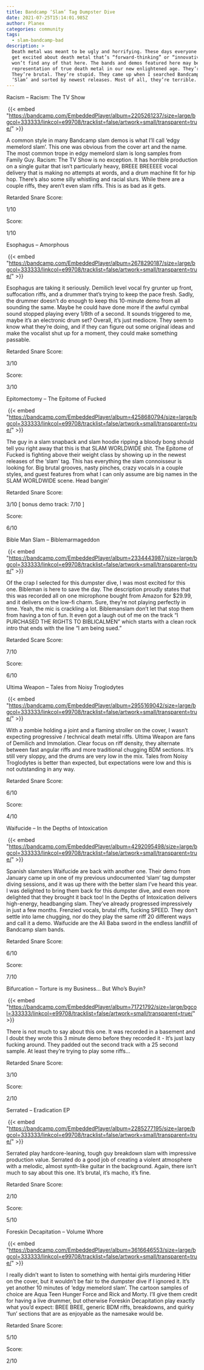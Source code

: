 ```yaml
---
title: Bandcamp ‘Slam’ Tag Dumpster Dive
date: 2021-07-25T15:14:01.985Z
author: Planex
categories: community
tags:
  - slam-bandcamp-bad
description: >
  Death metal was meant to be ugly and horrifying. These days everyone seems to
  get excited about death metal that’s “forward-thinking” or “innovative”. You
  won’t find any of that here. The bands and demos featured here may be the best
  representation of true death metal in our new enlightened age. They’re ugly.
  They’re brutal. They’re stupid. They came up when I searched Bandcamp for
  ‘Slam’ and sorted by newest releases. Most of all, they’re terrible.
---
```

<!--StartFragment-->

Racism – Racism: The TV Show

 {{< embed "https://bandcamp.com/EmbeddedPlayer/album=2205261237/size=large/bgcol=333333/linkcol=e99708/tracklist=false/artwork=small/transparent=true/" >}}

A common style in many Bandcamp slam demos is what I’ll call ‘edgy memelord slam’. This one was obvious from the cover art and the name. The most common trope in edgy memelord slam is long samples from Family Guy. Racism: The TV Show is no exception. It has horrible production on a single guitar that isn’t particularly heavy, BREEE BREEEEE vocal delivery that is making no attempts at words, and a drum machine fit for hip hop. There’s also some silly whistling and racial slurs. While there are a couple riffs, they aren’t even slam riffs. This is as bad as it gets.

Retarded Snare Score:

1/10

Score:

1/10

Esophagus – Amorphous

 {{< embed "https://bandcamp.com/EmbeddedPlayer/album=2678290187/size=large/bgcol=333333/linkcol=e99708/tracklist=false/artwork=small/transparent=true/" >}}

Esophagus are taking it seriously. Demilich level vocal fry grunter up front, suffocation riffs, and a drummer that’s trying to keep the pace fresh. Sadly, the drummer doesn’t do enough to keep this 10-minute demo from all sounding the same. Maybe he could have done more if the awful cymbal sound stopped playing every 1/8th of a second. It sounds triggered to me, maybe it’s an electronic drum set? Overall, it’s just mediocre. They seem to know what they’re doing, and if they can figure out some original ideas and make the vocalist shut up for a moment, they could make something passable.

Retarded Snare Score:

3/10

Score:

3/10

Epitomectomy – The Epitome of Fucked

 {{< embed "https://bandcamp.com/EmbeddedPlayer/album=4258680794/size=large/bgcol=333333/linkcol=e99708/tracklist=false/artwork=small/transparent=true/" >}}

The guy in a slam snapback and slam hoodie ripping a bloody bong should tell you right away that this is that SLAM WORLDWIDE shit. The Epitome of Fucked is fighting above their weight class by showing up in the newest releases of the ‘slam’ tag. This has everything the slam connoisseur is looking for. Big brutal grooves, nasty pinches, crazy vocals in a couple styles, and guest features from what I can only assume are big names in the SLAM WORLDWIDE scene. Head bangin’

Retarded Snare Score:

3/10 \[ bonus demo track: 7/10 ]

Score:

6/10

Bible Man Slam – Biblemarmageddon

 {{< embed "https://bandcamp.com/EmbeddedPlayer/album=2334443987/size=large/bgcol=333333/linkcol=e99708/tracklist=false/artwork=small/transparent=true/" >}}

Of the crap I selected for this dumpster dive, I was most excited for this one. Bibleman is here to save the day. The description proudly states that this was recorded all on one microphone bought from Amazon for $29.99, and it delivers on the low-fi charm. Sure, they’re not playing perfectly in time. Yeah, the mic is crackling a lot. Biblemanslam don’t let that stop them from having a ton of fun. It even got a laugh out of me on the track “I PURCHASED THE RIGHTS TO BIBLICALMEN” which starts with a clean rock intro that ends with the line “I am being sued.”

Retarded Scare Score:

7/10

Score:

6/10

Ultima Weapon – Tales from Noisy Troglodytes

 {{< embed "https://bandcamp.com/EmbeddedPlayer/album=2955169042/size=large/bgcol=333333/linkcol=e99708/tracklist=false/artwork=small/transparent=true/" >}}

With a zombie holding a joint and a flaming stroller on the cover, I wasn’t expecting progressive / technical death metal riffs. Ultima Weapon are fans of Demilich and Immolation. Clear focus on riff density, they alternate between fast angular riffs and more traditional chugging BDM sections. It’s still very sloppy, and the drums are very low in the mix. Tales from Noisy Troglodytes is better than expected, but expectations were low and this is not outstanding in any way.

Retarded Snare Score:

6/10

Score:

4/10

Waifucide – In the Depths of Intoxication

 {{< embed "https://bandcamp.com/EmbeddedPlayer/album=4292095498/size=large/bgcol=333333/linkcol=e99708/tracklist=false/artwork=small/transparent=true/" >}}

Spanish slamsters Waifucide are back with another one. Their demo from January came up in one of my previous undocumented ‘slam’ tag dumpster diving sessions, and it was up there with the better slam I’ve heard this year. I was delighted to bring them back for this dumpster dive, and even more delighted that they brought it back too! In the Depths of Intoxication delivers high-energy, headbanging slam. They’ve already progressed impressively in just a few months. Frenzied vocals, brutal riffs, fucking SPEED. They don’t settle into lame chugging, nor do they play the same riff 20 different ways and call it a demo. Waifucide are the Ali Baba sword in the endless landfill of Bandcamp slam bands.

Retarded Snare Score:

6/10

Score:

7/10

Bifurcation – Torture is my Business… But Who’s Buyin?

 {{< embed "https://bandcamp.com/EmbeddedPlayer/album=71721792/size=large/bgcol=333333/linkcol=e99708/tracklist=false/artwork=small/transparent=true/" >}}

There is not much to say about this one. It was recorded in a basement and I doubt they wrote this 3 minute demo before they recorded it - It’s just lazy fucking around. They padded out the second track with a 25 second sample. At least they’re trying to play some riffs...

Retarded Snare Score:

3/10

Score:

2/10

Serrated – Eradication EP

 {{< embed "https://bandcamp.com/EmbeddedPlayer/album=2285277195/size=large/bgcol=333333/linkcol=e99708/tracklist=false/artwork=small/transparent=true/" >}}



Serrated play hardcore-leaning, tough guy breakdown slam with impressive production value. Serrated do a good job of creating a violent atmosphere with a melodic, almost synth-like guitar in the background. Again, there isn’t much to say about this one. It’s brutal, it’s macho, it’s fine.

Retarded Snare Score:

2/10

Score:

5/10

Foreskin Decapitation – Volume Whore

 {{< embed "https://bandcamp.com/EmbeddedPlayer/album=3616646553/size=large/bgcol=333333/linkcol=e99708/tracklist=false/artwork=small/transparent=true/" >}}



I really didn’t want to listen to something with hentai girls murdering Hitler on the cover, but it wouldn’t be fair to the dumpster dive if I ignored it. It’s yet another 10 minutes of ‘edgy memelord slam’. The cartoon samples of choice are Aqua Teen Hunger Force and Rick and Morty. I’ll give them credit for having a live drummer, but otherwise Foreskin Decapitation play exactly what you’d expect: BREE BREE, generic BDM riffs, breakdowns, and quirky ‘fun’ sections that are as enjoyable as the namesake would be.

Retarded Snare Score:

5/10

Score:

2/10

<!--EndFragment-->